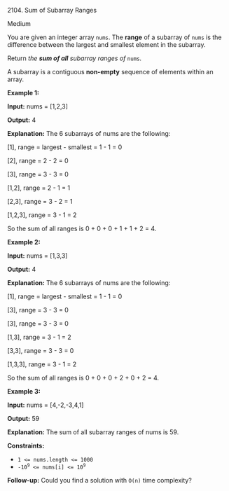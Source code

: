 2104\. Sum of Subarray Ranges

Medium

You are given an integer array `nums`. The **range** of a subarray of `nums` is the difference between the largest and smallest element in the subarray.

Return _the **sum of all** subarray ranges of_ `nums`_._

A subarray is a contiguous **non-empty** sequence of elements within an array.

**Example 1:**

**Input:** nums = [1,2,3]

**Output:** 4

**Explanation:** The 6 subarrays of nums are the following: 

[1], range = largest - smallest = 1 - 1 = 0 

[2], range = 2 - 2 = 0 

[3], range = 3 - 3 = 0 

[1,2], range = 2 - 1 = 1 

[2,3], range = 3 - 2 = 1 

[1,2,3], range = 3 - 1 = 2 

So the sum of all ranges is 0 + 0 + 0 + 1 + 1 + 2 = 4.

**Example 2:**

**Input:** nums = [1,3,3]

**Output:** 4

**Explanation:** The 6 subarrays of nums are the following: 

[1], range = largest - smallest = 1 - 1 = 0 

[3], range = 3 - 3 = 0 

[3], range = 3 - 3 = 0 

[1,3], range = 3 - 1 = 2 

[3,3], range = 3 - 3 = 0 

[1,3,3], range = 3 - 1 = 2 

So the sum of all ranges is 0 + 0 + 0 + 2 + 0 + 2 = 4.

**Example 3:**

**Input:** nums = [4,-2,-3,4,1]

**Output:** 59

**Explanation:** The sum of all subarray ranges of nums is 59.

**Constraints:**

*   `1 <= nums.length <= 1000`
*   <code>-10<sup>9</sup> <= nums[i] <= 10<sup>9</sup></code>

**Follow-up:** Could you find a solution with `O(n)` time complexity?